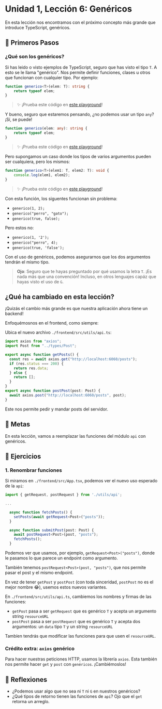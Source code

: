# Unidad 1, Lección 6: Genéricos

En esta lección nos encontramos con el próximo concepto más grande que introduce TypeScript, genéricos.

## 🐾 Primeros Pasos

### ¿Qué son los genéricos?

Si has leido o visto ejemplos de TypeScript, seguro que has visto el tipo `T`. A esto se le llama "genérico". Nos permite definir funciones, clases u otros que funcionan con cualquier tipo. Por ejemplo:

```typescript
function generico<T>(elem: T): string {
    return typeof elem;
}
```

> ✨ ¡Prueba este código en [este playground](https://www.typescriptlang.org/play?#code/GYVwdgxgLglg9mABAcwKZlQJxhOAeAFQD4AKVAG1QFsAuRAgSjoGcpsxlEBvAKEX8SZUUEJiRQAngAdUcYIgrUA3DwC+QA)!

Y bueno, seguro que estaremos pensando, ¿no podemos usar un tipo `any`? ¡Sí, se puede!

```typescript
function generico(elem: any): string {
    return typeof elem;
}
```

> ✨ ¡Prueba este código en [este playground](https://www.typescriptlang.org/play?#code/GYVwdgxgLglg9mABAcwKZlQJxhOAKVAG1QFsAuRAQzAE8BKCgZymzGUQG8AoRXxTVFBCYkUGgAdUcYIiKkA3FwC+QA)!

Pero supongamos un caso donde los tipos de varios argumentos pueden ser cualquiera, pero los mismos:

```typescript
function generico<T>(elem1: T, elem2: T): void {
    console.log(elem1, elem2);
}
```

> ✨ ¡Prueba este código en [este playground](https://www.typescriptlang.org/play?#code/GYVwdgxgLglg9mABAcwKZlQJxhOAeAFQD4AKVAG1QFsBGALkQIBpELqAmBggSgYDc4MACaIA3gChEUxLjABnOJQB05OMjKVaLNlXbcA3OIC+QA)!

Con esta función, los siguentes funcionan sin problema:
- `generico(1, 2);`
- `generico("perro", "gato");`
- `generico(true, false);`

Pero estos no:
- `generico(1, '2');`
- `generico("perro", 4);`
- `generico(true, 'false');`

Con el uso de genéricos, podemos asegurarnos que los dos argumentos tendrán el mismo tipo.

> **Ojo**: Seguro que te hayas preguntado por qué usamos la letra `T`. ¡Es nada más que una convención! Incluso, en otros lenguajes capáz que hayas visto el uso de `G`.

## ¿Qué ha cambiado en esta lección?

¡Quizás el cambio más grande es que nuestra aplicación ahora tiene un backend!

Enfoquémosnos en el frontend, como siempre:

Ubica el nuevo archivo `./frontend/src/utils/api.ts`:

```typescript
import axios from "axios";
import Post from "../types/Post";

export async function getPosts() {
  const res = await axios.get("http://localhost:6060/posts");
  if (res.status === 200) {
    return res.data;
  } else {
    return [];
  }
}
export async function postPost(post: Post) {
  await axios.post("http://localhost:6060/posts", post);
}
```

Este nos permite pedir y mandar posts del servidor.

## 🥅 Metas

En esta lección, vamos a reemplazar las funciones del módulo `api` con genéricos.

## 🤸 Ejercicios

### 1. Renombrar funciones

Si miramos en `./frontend/src/App.tsx`, podemos ver el nuevo uso esperado de la `api`:

```typescript
import { getRequest, postRequest } from './utils/api';

...

  async function fetchPosts() {
    setPosts(await getRequest<Post>("posts"));
  }

  async function submitPost(post: Post) {
    await postRequest<Post>(post, "posts");
    fetchPosts();
  }
```

Podemos ver que usamos, por ejemplo, `getRequest<Post>("posts")`, donde le pasamos lo que parece un endpoint como argumento.

También tenemos `postRequest<Post>(post, "posts")`, que nos permite pasar el post y el mismo endpoint.

En vez de tener `getPost` y `postPost` (con toda sinceridad, `postPost` no es el mejor nombre 😂), usemos estos nuevos variantes.

En `./frontend/src/utils/api.ts`, cambiemos los nombres y firmas de las funciones:

- `getPost` pasa a ser `getRequest` que es genérico `T` y acepta un argumento string `resourceURL`
- `postPost` pasa a ser `postRequest` que es genérico `T` y acepta dos argumentos: un `data` tipo `T` y un string `resourceURL`

Tambíen tendrás que modificar las funciones para que usen el `resourceURL`. 

### Crédito extra: `axios` genérico

Para hacer nuestras peticiones HTTP, usamos la librería `axios`. Esta también nos permite hacer `get` y `post` con `genéricos`. ¡Cambiémoslos!

## 🤔 Reflexiones

- ¿Podemos usar algo que no sea ni `T` ni `G` en nuestros genéricos?
- ¿Qué tipos de retorno tienen las funciones de `api`? Ojo que el `get` retorna un arreglo.
